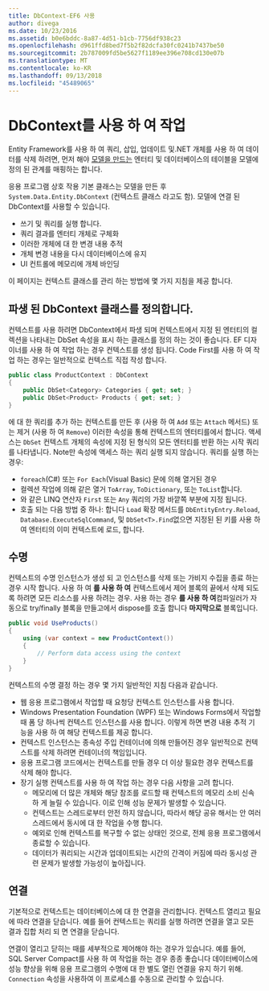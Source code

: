 ```yaml
---
title: DbContext-EF6 사용
author: divega
ms.date: 10/23/2016
ms.assetid: b0e6bddc-8a87-4d51-b1cb-7756df938c23
ms.openlocfilehash: d961ffd8bed7f5b2f82dcfa30fc0241b7437be50
ms.sourcegitcommit: 2b787009fd5be5627f1189ee396e708cd130e07b
ms.translationtype: MT
ms.contentlocale: ko-KR
ms.lasthandoff: 09/13/2018
ms.locfileid: "45489065"
---
```

# <a name="working-with-dbcontext"></a>DbContext를 사용 하 여 작업

Entity Framework를 사용 하 여 쿼리, 삽입, 업데이트 및.NET 개체를 사용 하 여 데이터를 삭제 하려면, 먼저 해야 [모델을 만드는](~/ef6/modeling/index.md) 엔터티 및 데이터베이스의 테이블을 모델에 정의 된 관계를 매핑하는 합니다.

응용 프로그램 상호 작용 기본 클래스는 모델을 만든 후 `System.Data.Entity.DbContext` (컨텍스트 클래스 라고도 함). 모델에 연결 된 DbContext를 사용할 수 있습니다.
- 쓰기 및 쿼리를 실행 합니다.   
- 쿼리 결과를 엔터티 개체로 구체화
- 이러한 개체에 대 한 변경 내용 추적
- 개체 변경 내용을 다시 데이터베이스에 유지
- UI 컨트롤에 메모리에 개체 바인딩

이 페이지는 컨텍스트 클래스를 관리 하는 방법에 몇 가지 지침을 제공 합니다.  

## <a name="defining-a-dbcontext-derived-class"></a>파생 된 DbContext 클래스를 정의합니다.  

컨텍스트를 사용 하려면 DbContext에서 파생 되며 컨텍스트에서 지정 된 엔터티의 컬렉션을 나타내는 DbSet 속성을 표시 하는 클래스를 정의 하는 것이 좋습니다. EF 디자이너를 사용 하 여 작업 하는 경우 컨텍스트를 생성 됩니다. Code First를 사용 하 여 작업 하는 경우는 일반적으로 컨텍스트 직접 작성 합니다.  

``` csharp
public class ProductContext : DbContext
{
    public DbSet<Category> Categories { get; set; }
    public DbSet<Product> Products { get; set; }
}
```  

에 대 한 쿼리를 추가 하는 컨텍스트를 만든 후 (사용 하 여 `Add` 또는 `Attach` 메서드) 또는 제거 (사용 하 여 `Remove`) 이러한 속성을 통해 컨텍스트의 엔터티를에서 합니다. 액세스는 `DbSet` 컨텍스트 개체의 속성에 지정 된 형식의 모든 엔터티를 반환 하는 시작 쿼리를 나타냅니다. Note만 속성에 액세스 하는 쿼리 실행 되지 않습니다. 쿼리를 실행 하는 경우:  

- `foreach`(C#) 또는 `For Each`(Visual Basic) 문에 의해 열거된 경우  
- 컬렉션 작업에 의해 같은 열거 `ToArray`, `ToDictionary`, 또는 `ToList`합니다.  
- 와 같은 LINQ 연산자 `First` 또는 `Any` 쿼리의 가장 바깥쪽 부분에 지정 됩니다.  
- 호출 되는 다음 방법 중 하나: 합니다 `Load` 확장 메서드를 `DbEntityEntry.Reload`, `Database.ExecuteSqlCommand`, 및 `DbSet<T>.Find`없으면 지정된 된 키를 사용 하 여 엔터티의 이미 컨텍스트에 로드, 합니다.  

## <a name="lifetime"></a>수명  

컨텍스트의 수명 인스턴스가 생성 되 고 인스턴스를 삭제 또는 가비지 수집을 종료 하는 경우 시작 합니다. 사용 하 여 **를 사용 하 여** 컨텍스트에서 제어 블록의 끝에서 삭제 되도록 하려면 모든 리소스를 사용 하려는 경우. 사용 하는 경우 **를 사용 하 여**컴파일러가 자동으로 try/finally 블록을 만들고에서 dispose를 호출 합니다 **마지막으로** 블록입니다.  

``` csharp
public void UseProducts()
{
    using (var context = new ProductContext())
    {     
        // Perform data access using the context
    }
}
```  

컨텍스트의 수명 결정 하는 경우 몇 가지 일반적인 지침 다음과 같습니다.  

- 웹 응용 프로그램에서 작업할 때 요청당 컨텍스트 인스턴스를 사용 합니다.  
- Windows Presentation Foundation (WPF) 또는 Windows Forms에서 작업할 때 폼 당 하나씩 컨텍스트 인스턴스를 사용 합니다. 이렇게 하면 변경 내용 추적 기능을 사용 하 여 해당 컨텍스트를 제공 합니다.  
- 컨텍스트 인스턴스는 종속성 주입 컨테이너에 의해 만들어진 경우 일반적으로 컨텍스트를 삭제 하려면 컨테이너의 책임입니다.
- 응용 프로그램 코드에서는 컨텍스트를 만들 경우 더 이상 필요한 경우 컨텍스트를 삭제 해야 합니다.  
- 장기 실행 컨텍스트를 사용 하 여 작업 하는 경우 다음 사항을 고려 합니다.  
    - 메모리에 더 많은 개체와 해당 참조를 로드할 때 컨텍스트의 메모리 소비 신속 하 게 늘릴 수 있습니다. 이로 인해 성능 문제가 발생할 수 있습니다.  
    - 컨텍스트는 스레드로부터 안전 하지 않습니다, 따라서 해당 공유 해서는 안 여러 스레드에서 동시에 대 한 작업을 수행 합니다.
    - 예외로 인해 컨텍스트를 복구할 수 없는 상태인 것으로, 전체 응용 프로그램에서 종료할 수 있습니다.  
    - 데이터가 쿼리되는 시간과 업데이트되는 시간의 간격이 커짐에 따라 동시성 관련 문제가 발생할 가능성이 높아집니다.  

## <a name="connections"></a>연결  

기본적으로 컨텍스트는 데이터베이스에 대 한 연결을 관리합니다. 컨텍스트 열리고 필요에 따라 연결을 닫습니다. 예를 들어 컨텍스트는 쿼리를 실행 하려면 연결을 열고 모든 결과 집합 처리 되 면 연결을 닫습니다.  

연결이 열리고 닫히는 때를 세부적으로 제어해야 하는 경우가 있습니다. 예를 들어, SQL Server Compact를 사용 하 여 작업을 하는 경우 종종 좋습니다 데이터베이스에 성능 향상을 위해 응용 프로그램의 수명에 대 한 별도 열린 연결을 유지 하기 위해. `Connection` 속성을 사용하여 이 프로세스를 수동으로 관리할 수 있습니다.  

